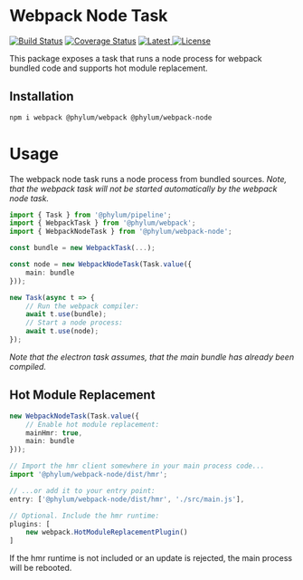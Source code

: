 
# Webpack Node Task
[![Build Status](https://travis-ci.com/phylumjs/webpack-node.svg?branch=master)](https://travis-ci.com/phylumjs/webpack-node)
[![Coverage Status](https://coveralls.io/repos/github/phylumjs/webpack-node/badge.svg?branch=master)](https://coveralls.io/github/phylumjs/webpack-node?branch=master)
[![Latest](https://img.shields.io/npm/v/@phylum/webpack-node.svg?label=latest) ![License](https://img.shields.io/npm/l/@phylum/webpack-node.svg?label=license)](https://npmjs.org/package/@phylum/webpack-node)

This package exposes a task that runs a node process for webpack bundled code and supports hot module replacement.

## Installation
```bash
npm i webpack @phylum/webpack @phylum/webpack-node
```

# Usage
The webpack node task runs a node process from bundled sources.
*Note, that the webpack task will not be started automatically by the webpack node task.*

```ts
import { Task } from '@phylum/pipeline';
import { WebpackTask } from '@phylum/webpack';
import { WebpackNodeTask } from '@phylum/webpack-node';

const bundle = new WebpackTask(...);

const node = new WebpackNodeTask(Task.value({
	main: bundle
}));

new Task(async t => {
	// Run the webpack compiler:
	await t.use(bundle);
	// Start a node process:
	await t.use(node);
});
```
*Note that the electron task assumes, that the main bundle has already been compiled.*

## Hot Module Replacement
```ts
new WebpackNodeTask(Task.value({
	// Enable hot module replacement:
	mainHmr: true,
	main: bundle
}));
```
```ts
// Import the hmr client somewhere in your main process code...
import '@phylum/webpack-node/dist/hmr';
```
```ts
// ...or add it to your entry point:
entry: ['@phylum/webpack-node/dist/hmr', './src/main.js'],

// Optional. Include the hmr runtime:
plugins: [
	new webpack.HotModuleReplacementPlugin()
]
```
If the hmr runtime is not included or an update is rejected, the main process will be rebooted.

